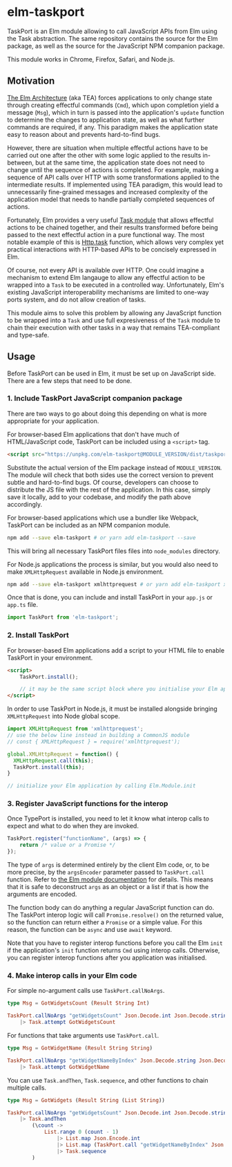 elm-taskport
============

TaskPort is an Elm module allowing to call JavaScript APIs from Elm using the Task abstraction. The same repository contains the source for the Elm package, as well as the source for the JavaScript NPM companion package.

This module works in Chrome, Firefox, Safari, and Node.js.

Motivation
----------

[The Elm Architecture](https://guide.elm-lang.org/architecture/) (aka TEA) forces applications to only change state through creating effectful commands (`Cmd`), which upon completion yield a message (`Msg`), which in turn is passed into the application's `update` function to determine the changes to application state, as well as what further commands are required, if any. This paradigm makes the application state easy to reason about and prevents hard-to-find bugs.

However, there are situation when multiple effectful actions have to be carried out one after the other with some logic applied to the results in-between, but at the same time, the application state does not need to change until the sequence of actions is completed. For example, making a sequence of API calls over HTTP with some transformations applied to the intermediate results. If implemented using TEA paradigm, this would lead to unnecessarily fine-grained messages and increased complexity of the application model that needs to handle partially completed sequences of actions.

Fortunately, Elm provides a very useful [Task module](https://package.elm-lang.org/packages/elm/core/latest/Task) that allows effectful actions to be chained together, and their results transformed before being passed to the next effectful action in a pure functional way. The most notable example of this is [Http.task](https://package.elm-lang.org/packages/elm/http/latest/Http#task) function, which allows very complex yet practical interactions with HTTP-based APIs to be concisely expressed in Elm.

Of course, not every API is available over HTTP. One could imagine a mechanism to extend Elm langauge to allow any effectful action to be wrapped into a `Task` to be executed in a controlled way. Unfortunately, Elm's existing JavaScript interoperability mechanisms are limited to one-way ports system, and do not allow creation of tasks.

This module aims to solve this problem by allowing any JavaScript function to be wrapped into a `Task` and use full expresiveness of the `Task` module to chain their execution with other tasks in a way that remains TEA-compliant and type-safe.

Usage
-----

Before TaskPort can be used in Elm, it must be set up on JavaScript side. There are a few steps that need to be done.

### 1. Include TaskPort JavaScript companion package
There are two ways to go about doing this depending on what is more appropriate for your application.

For browser-based Elm applications that don't have much of HTML/JavaScript code, TaskPort can be included using a `<script>` tag.

```html
<script src="https://unpkg.com/elm-taskport@MODULE_VERSION/dist/taskport.min.js"></script>
```

Substitute the actual version of the Elm package instead of `MODULE_VERSION`. The module will check that both sides use the correct version to prevent subtle and hard-to-find bugs. Of course, developers can choose to distribute the JS file with the rest of the application. In this case, simply save it locally, add to your codebase, and modify the path above accordingly.

For browser-based applications which use a bundler like Webpack, TaskPort can be included as an NPM companion module.

```sh
npm add --save elm-taskport # or yarn add elm-taskport --save
```

This will bring all necessary TaskPort files files into `node_modules` directory.

For Node.js applications the process is similar, but you would also need to make `XMLHttpRequest` available in Node.js environment.

```sh
npm add --save elm-taskport xmlhttprequest # or yarn add elm-taskport xmlhttprequest --save
```

Once that is done, you can include and install TaskPort in your `app.js` or `app.ts` file.

```js
import TaskPort from 'elm-taskport';
```

### 2. Install TaskPort

For browser-based Elm applications add a script to your HTML file to enable TaskPort in your environment.

```html
<script>
    TaskPort.install();

    // it may be the same script block where you initialise your Elm application 
</script>
```

In order to use TaskPort in Node.js, it must be installed alongside bringing `XMLHttpRequest` into Node global scope.

```js
import XMLHttpRequest from 'xmlhttprequest';
// use the below line instead in building a CommonJS module
// const { XMLHttpRequest } = require('xmlhttprequest');

global.XMLHttpRequest = function() {
  XMLHttpRequest.call(this);
  TaskPort.install(this);
}

// initialize your Elm application by calling Elm.Module.init
```

### 3. Register JavaScript functions for the interop

Once TypePort is installed, you need to let it know what interop calls to expect and what to do when they are invoked.

```js
TaskPort.register("functionName", (args) => {
    return /* value or a Promise */
});
```

The type of `args` is determined entirely by the client Elm code, or, to be more precise, by the `argsEncoder` parameter passed to `TaskPort.call` function. Refer to [the Elm module documentation](https://package.elm-lang.org/packages/lobanov/elm-taskport/latest/) for details. This means that it is safe to deconstruct `args` as an object or a list if that is how the arguments are encoded.

The function body can do anything a regular JavaScript function can do. The TaskPort interop logic will call `Promise.resolve()` on the returned value, so the function can return either a `Promise` or a simple value. For this reason, the function can be `async` and use `await` keyword.

Note that you have to register interop functions before you call the Elm `init` if the application's `init` function returns `Cmd` using interop calls. Otherwise, you can register interop functions after you application was initialised.

### 4. Make interop calls in your Elm code

For simple no-argument calls use `TaskPort.callNoArgs`.
```elm
type Msg = GotWidgetsCount (Result String Int)

TaskPort.callNoArgs "getWidgetsCount" Json.Decode.int Json.Decode.string
    |> Task.attempt GotWidgetsCount
```

For functions that take arguments use `TaskPort.call`.

```elm
type Msg = GotWidgetName (Result String String)

TaskPort.callNoArgs "getWidgetNameByIndex" Json.Decode.string Json.Decode.string Json.Encode.int 0
    |> Task.attempt GotWidgetName
```

You can use `Task.andThen`, `Task.sequence`, and other functions to chain multiple calls.

```elm
type Msg = GotWidgets (Result String (List String))

TaskPort.callNoArgs "getWidgetsCount" Json.Decode.int Json.Decode.string
    |> Task.andThen
        (\count ->
            List.range 0 (count - 1)
                |> List.map Json.Encode.int
                |> List.map (TaskPort.call "getWidgetNameByIndex" Json.Decode.string Json.Decode.string)
                |> Task.sequence
        )
```
